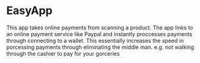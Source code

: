 # EasyApp
This app takes online payments from scanning a product. The app links to an online payment service like Paypal and instantly proccesses payments through connecting to a wallet. This essentially increases the speed in porcessing payments through eliminating the middle man. e.g. not walking through the cashier to pay for your gorceries 
